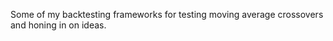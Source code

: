Some of my backtesting frameworks for testing moving average crossovers and honing in on ideas.






